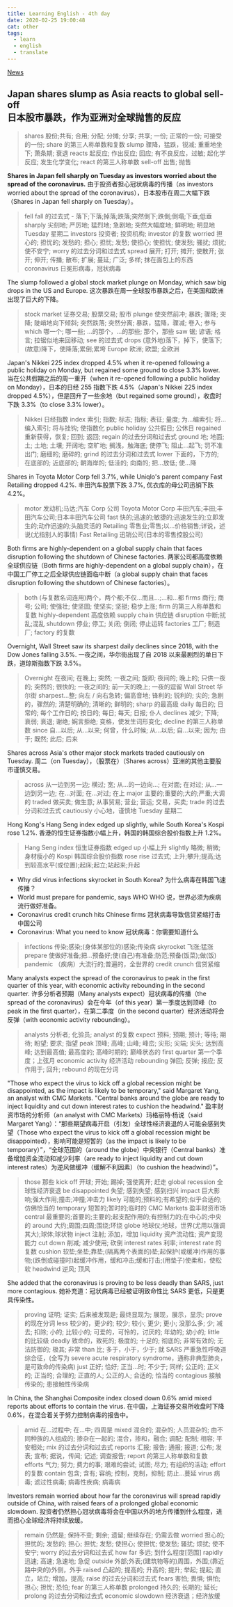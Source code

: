 ```yaml
---
title: Learning English - 4th day
date: 2020-02-25 19:00:48
cat: other
tags:
  - learn
  - english
  - translate
---
```


[News](https://www.bbc.com/news/business-51624003)

## Japan shares slump as Asia reacts to global sell-off<br>日本股市暴跌，作为亚洲对全球抛售的反应

> shares 股份;共有; 合用; 分配; 分摊; 分享; 共享; 一份; 正常的一份; 可接受的一份; share 的第三人称单数和复数
> slump 骤降，猛跌，锐减; 重重地坐下; 萧条期; 衰退
> reacts 起反应; 作出反应; 回应; 有不良反应，过敏; 起化学反应; 发生化学变化; react 的第三人称单数
> sell-off 出售; 抛售

**Shares in Japan fell sharply on Tuesday as investors worried about the spread of the coronavirus.**
由于投资者担心冠状病毒的传播（as investors worried about the spread of the coronavirus），日本股市在周二大幅下跌（Shares in Japan fell sharply on Tuesday）。

> fell fall 的过去式 - 落下;下落;掉落;跌落;突然倒下;跌倒;倒塌;下垂;低垂
> sharply 尖刻地; 严厉地; 猛烈地; 急剧地; 突然大幅度地; 鲜明地; 明显地
> Tuesday 星期二
> investors 投资者; 投资机构; investor 的复数
> worried 担心的; 担忧的; 发愁的; 担心; 担忧; 发愁; 使担心; 使担忧; 使发愁; 骚扰; 烦扰; 使不安宁; worry 的过去分词和过去式
> spread 展开; 打开; 摊开; 使散开; 张开; 伸开; 传播; 散布; 扩展; 蔓延; 广泛; 多样; 抹在面包上的东西
> coronavirus 日冕形病毒，冠状病毒

The slump followed a global stock market plunge on Monday, which saw big drops in the US and Europe.
这次暴跌在周一全球股市暴跌之后，在美国和欧洲出现了巨大的下降。

> stock market 证券交易; 股票交易; 股市
> plunge 使突然前冲; 暴跌; 骤降; 突降; 陡峭地向下倾斜; 突然跌落; 突然分离; 暴跌，猛降，骤减; 卷入; 参与
> which 哪一个; 哪一些; …的那个，…的那些; 那个，那些
> saw 锯; 谚语; 格言; 拉锯似地来回移动; see 的过去式
> drops (意外地)落下，掉下，使落下;(故意)降下，使降落;累倒;累垮
> Europe 欧洲; 欧盟; 全欧洲

Japan's Nikkei 225 index dropped 4.5% when it re-opened following a public holiday on Monday, but regained some ground to close 3.3% lower.
当在公共假期之后的周一重开（when it re-opened following a public holiday on Monday），日本的日经 255 指数下跌 4.5%（Japan's Nikkei 225 index dropped 4.5%），但是回升了一些余地（but regained some ground），收盘时下跌 3.3%（to close 3.3% lower）。

> Nikkei 日经指数
> index 索引; 指数; 标志; 指标; 表征; 量度; 为…编索引; 将…编入索引; 将与挂钩; 使指数化
> public holiday 公共假日; 公休日
> regained 重新获得，恢复; 回到; 返回; regain 的过去分词和过去式
> ground 地; 地面; 土; 土地; 土壤; 开阔地; 空旷地; 搁浅，触海底; 使停飞; 阻止…起飞; 罚不准出门; 磨细的; 磨碎的; grind 的过去分词和过去式
> lower 下面的，下方的; 在底部的; 近底部的; 朝海岸的; 低洼的; 向南的; 把…放低; 使…降

Shares in Toyota Motor Corp fell 3.7%, while Uniqlo's parent company Fast Retailing dropped 4.2%.
丰田汽车股票下跌 3.7%, 优衣库的母公司迅销下跌 4.2%。

> motor 发动机;马达;汽车
> Corp 公司
> Toyota Motor Corp 丰田汽车;丰田;丰田汽车公司;日本丰田汽车公司
> fast 快的;迅速的;敏捷的;迅速发生的;立即发生的;动作迅速的;头脑灵活的
> Retailing 零售业;零售;以…价格销售;详说，述说(尤指别人的事情)
> Fast Retailing 迅销公司(日本的零售控股公司)

Both firms are highly-dependent on a global supply chain that faces disruption following the shutdown of Chinese factories.
两家公司都高度依赖全球供应链（Both firms are highly-dependent on a global supply chain），在中国工厂停工之后全球供应链面临中断（a global supply chain that faces disruption following the shutdown of Chinese factories）。

> both (与复数名词连用)两个，两个都;不仅…而且…;…和…都
> firms 商行; 商号; 公司; 使强壮; 使坚固; 使坚实; 坚挺; 稳步上涨; firm 的第三人称单数和复数
> highly-dependent 高度依赖
> supply chain 供应链
> disruption 中断;扰乱;混乱
> shutdown 停业; 停工; 关闭; 倒闭; 停止运转
> factories 工厂; 制造厂; factory 的复数

Overnight, Wall Street saw its sharpest daily declines since 2018, with the Dow Jones falling 3.5%.
一夜之间，华尔街出现了自 2018 以来最剧烈的单日下跌，道琼斯指数下跌 3.5%。

> Overnight 在夜间; 在晚上; 突然; 一夜之间; 旋即; 夜间的; 晚上的; 只供一夜的; 突然的; 很快的; 一夜之间的; 前一天的晚上; 一夜的逗留
> Wall Street 华尔街
> sharpest…整; 向左 / 向右急转; 偏高音地; 锋利的; 锐利的; 尖的; 急剧的，骤然的; 清楚明确的; 清晰的; 鲜明的; sharp 的最高级
> daily 每日的; 日常的; 每个工作日的; 按日的; 每日; 每天; 日报; 仆人
> declines 减少; 下降; 衰弱; 衰退; 谢绝; 婉言拒绝; 变格，使发生词形变化; decline 的第三人称单数
> since 自…以后; 从…以来; 何曾，什么时候; 从…以后; 自…以来; 因为; 由于; 既然; 此后; 后来

Shares across Asia's other major stock markets traded cautiously on Tuesday.
周二（on Tuesday），（股票在）（Shares across）亚洲的其他主要股市谨慎交易。

> across 从一边到另一边; 横过; 宽; 从…的一边向…; 在对面; 在对过; 从…一边到另一边; 在…对面; 在…对过; 在上
> major 主要的;重要的;大的;严重;大调的
> traded 做买卖; 做生意; 从事贸易; 营业; 营运; 交易，买卖; trade 的过去分词和过去式
> cautiously 小心地，谨慎地
> Tuesday 星期二

Hong Kong's Hang Seng index edged up slightly, while South Korea's Kospi rose 1.2%.
香港的恒生证券指数小幅上升，韩国的韩国综合股价指数上升 1.2%。

> Hang Seng index 恒生证券指数
> edged up 小幅上升
> slightly 略微; 稍微; 身材瘦小的
> Kospi 韩国综合股价指数
> rose rise 过去式; 上升;攀升;提高;达到较高水平(或位置);起床;起立;站起来;升起

- Why did virus infections skyrocket in South Korea?
  为什么病毒在韩国飞速传播？
- World must prepare for pandemic, says WHO
  WHO 说，世界必须为疾病流行做好准备。
- Coronavirus credit crunch hits Chinese firms
  冠状病毒导致信贷紧缩打击中国公司
- Coronavirus: What you need to know
  冠状病毒：你需要知道什么

> infections 传染;感染;(身体某部位的)感染;传染病
> skyrocket 飞涨;猛涨
> prepare 使做好准备;把…预备好;使(自己)有准备;防范;预备(饭菜);做(饭)
> pandemic （疾病）大流行的;普遍的，全世界的
> credit crunch 信贷紧缩

Many analysts expect the spread of the coronavirus to peak in the first quarter of this year, with economic activity rebounding in the second quarter.
许多分析者预期（Many analysts expect）冠状病毒的传播（the spread of the coronavirus）会在今年（of this year）第一季度达到顶峰（to peak in the first quarter），在第二季度（in the second quarter）经济活动将会反弹（with economic activity rebounding）。

> analysts 分析者; 化验员; analyst 的复数
> expect 预料; 预期; 预计; 等待; 期待; 盼望; 要求; 指望
> peak 顶峰; 高峰; 山峰; 峰峦; 尖形; 尖端; 尖头; 达到高峰; 达到最高值; 最高度的; 高峰时期的; 巅峰状态的
> first quarter 第一个季度；上弦月
> economic activity 经济活动
> rebounding 弹回; 反弹; 报应; 反作用于; 回升; rebound 的现在分词

"Those who expect the virus to kick off a global recession might be disappointed, as the impact is likely to be temporary," said Margaret Yang, an analyst with CMC Markets. "Central banks around the globe are ready to inject liquidity and cut down interest rates to cushion the headwind."
盈丰财资市场的分析师（an analyst with CMC Markets）玛格丽特·杨说（said Margaret Yang）：“那些期望病毒开启（引发）全球性经济衰退的人可能会感到失望（Those who expect the virus to kick off a global recession might be disappointed），影响可能是短暂的（as the impact is likely to be temporary）”，“全球范围的（around the globe）中央银行（Central banks）准备增加资金流动和减少利率（are ready to inject liquidity and cut down interest rates）为逆风做缓冲（缓解不利因素）（to cushion the headwind）”。

> those 那些
> kick off 开球; 开始; 踢掉; 强使离开; 赶走
> global recession 全球性经济衰退
> be disappointed 失望; 感到失望; 感到扫兴
> impact 巨大影响;强大作用;撞击;冲撞;冲击力
> likely 可能的;预料的;有希望的;似乎合适的;仿佛恰当的
> temporary 短暂的;暂时的;临时的
> CMC Markets 盈丰财资市场
> central 最重要的;首要的;主要的;起支配作用的;有控制力的;在中心的;中央的
> around 大约;周围;四周;围绕;环绕
> globe 地球仪;地球，世界(尤用以强调其大);球体;球状物
> inject 注射; 添加，增加
> liquidity 资产流动性; 资产变现能力
> cut down 削减; 减少使用; 砍倒
> interest rates 利率; interest rate 的复数
> cushion 软垫;坐垫;靠垫;(隔离两个表面的)垫;起保护(或缓冲)作用的事物;(跌倒或碰撞时)起缓冲作用，缓和冲击;缓和打击;(用垫子)使柔和，使松软
> headwind 逆风; 顶风

She added that the coronavirus is proving to be less deadly than SARS, just more contagious.
她补充道：冠状病毒已经被证明致命性比 SARS 更低，只是更具传染性。

> proving 证明; 证实; 后来被发现是; 最终显现为; 展现，展示，显示; prove 的现在分词
> less 较少的，更少的; 较少; 较小; 更少; 更小; 没那么多; 少; 减去; 扣除; 小的; 比较小的; 可爱的，可怜的，讨厌的; 年幼的; 幼小的; little 的比较级
> deadly 致命的，致死的; 极度的; 十足的; 彻底的; 非常有效的; 无法防御的; 极其; 非常
> than 比; 多于，小于，少于; 就
> SARS 严重急性呼吸道综合征，(全写为 severe acute respiratory syndrome，通称非典型肺炎，是可致命的传染病)
> just 正好; 恰好; 正当…时; 不少于; 同样; 公正的; 正义的; 正当的; 合理的; 正直的人; 公正的人; 合适的; 恰当的
> contagious 接触传染的; 患接触性传染病

In China, the Shanghai Composite index closed down 0.6% amid mixed reports about efforts to contain the virus.
在中国，上海证券交易所收盘时下降 0.6%，在混合着关于努力控制病毒的报告中。

> amid 在…过程中; 在…中; 四周是
> mixed 混合的; 混杂的; 人员混杂的; 由不同种族的人组成的; 掺杂在一起的; 混合，掺和，融合; 调配; 配制; 相容; 平安相处; mix 的过去分词和过去式
> reports 汇报; 报告; 通报; 报道; 公布; 发表; 宣布; 据说，传闻; 记述; 调查报告; report 的第三人称单数和复数
> efforts 气力; 努力; 费力的事; 艰难的尝试; 试图; 尽力; 有组织的活动; effort 的复数
> contain 包含; 含有; 容纳; 控制，克制，抑制; 防止…蔓延
> virus 病毒; 滤过性病毒; 病毒性疾病; 病毒病

Investors remain worried about how far the coronavirus will spread rapidly outside of China, with raised fears of a prolonged global economic slowdown.
投资者仍然担心冠状病毒将会在中国以外的地方传播到什么程度，进而担心全球经济将持续放缓。

> remain 仍然是; 保持不变; 剩余; 遗留; 继续存在; 仍需去做
> worried 担心的; 担忧的; 发愁的; 担心; 担忧; 发愁; 使担心; 使担忧; 使发愁; 骚扰; 烦扰; 使不安宁; worry 的过去分词和过去式
> how far 多远; 到什么程度\[范围\]
> rapidly 迅速; 高速; 急速地; 急促
> outside 外部;外表;(建筑物等的)周围，外围;(靠近路中央的)外侧，外手
> raised 凸起的; 提高的; 升高的; 提升; 举起; 提起; 直立，站立; 增加，提高; raise 的过去分词和过去式
> fears 害怕; 畏惧; 惧怕; 担心; 担忧; 恐怕; fear 的第三人称单数
> prolonged 持久的; 长期的; 延长; prolong 的过去分词和过去式
> economic slowdown 经济衰退；经济放缓
